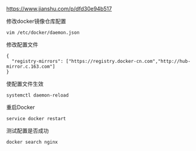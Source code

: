 https://www.jianshu.com/p/dfd30e94b517

修改docker镜像仓库配置

```
vim /etc/docker/daemon.json
```

修改配置文件

```
{
  "registry-mirrors": ["https://registry.docker-cn.com","http://hub-mirror.c.163.com"]
}
```

使配置文件生效

```
systemctl daemon-reload
```

重启Docker

```
service docker restart
```

测试配置是否成功

```
docker search nginx
```

